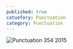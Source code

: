 ```yaml
---
published: true
catuefory: Punctuation
category: Punctuation
---
```

![Punctuation 354 2015]({{site.baseurl}}/_posts/punctuation.jpg)
